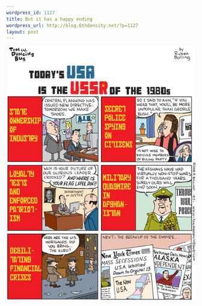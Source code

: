 ```yaml
--- 
wordpress_id: 1127
title: But it has a happy ending
wordpress_url: http://blog.6thdensity.net/?p=1127
layout: post
---
```

<div align=center><img src='/assets/usa-ussr.gif' /></div>
